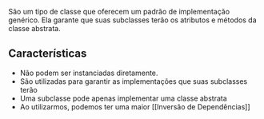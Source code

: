 
São um tipo de classe que oferecem um padrão de implementação genérico. Ela garante que suas subclasses terão os atributos e métodos da classe abstrata.

## Características

- Não podem ser instanciadas diretamente.
- São utilizadas para garantir as implementações que suas subclasses terão
- Uma subclasse pode apenas implementar uma classe abstrata
- Ao utilizarmos, podemos ter uma maior [[Inversão de Dependências]]